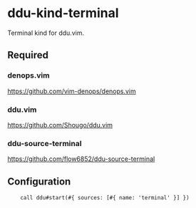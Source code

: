 # ddu-kind-terminal

Terminal kind for ddu.vim.

## Required

### denops.vim

https://github.com/vim-denops/denops.vim

### ddu.vim

https://github.com/Shougo/ddu.vim

### ddu-source-terminal

https://github.com/flow6852/ddu-source-terminal

## Configuration

```vim
	call ddu#start(#{ sources: [#{ name: 'terminal' }] })
```
